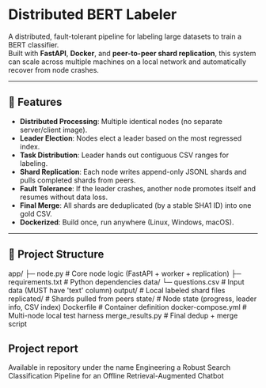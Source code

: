 # Distributed BERT Labeler

A distributed, fault-tolerant pipeline for labeling large datasets to train a BERT classifier.  
Built with **FastAPI**, **Docker**, and **peer-to-peer shard replication**, this system can scale across multiple machines on a local network and automatically recover from node crashes.

---

## 🚀 Features
- **Distributed Processing**: Multiple identical nodes (no separate server/client image).  
- **Leader Election**: Nodes elect a leader based on the most regressed index.  
- **Task Distribution**: Leader hands out contiguous CSV ranges for labeling.  
- **Shard Replication**: Each node writes append-only JSONL shards and pulls completed shards from peers.  
- **Fault Tolerance**: If the leader crashes, another node promotes itself and resumes without data loss.  
- **Final Merge**: All shards are deduplicated (by a stable SHA1 ID) into one gold CSV.  
- **Dockerized**: Build once, run anywhere (Linux, Windows, macOS).

---

## 📂 Project Structure

app/
├─ node.py # Core node logic (FastAPI + worker + replication)
├─ requirements.txt # Python dependencies
data/
└─ questions.csv # Input data (MUST have 'text' column)
output/ # Local labeled shard files
replicated/ # Shards pulled from peers
state/ # Node state (progress, leader info, CSV index)
Dockerfile # Container definition
docker-compose.yml # Multi-node local test harness
merge_results.py # Final dedup + merge script

## Project report 
Available in repository under the name Engineering a Robust Search Classification Pipeline for an Offline Retrieval-Augmented Chatbot
